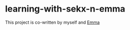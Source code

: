 # learning-with-sekx-n-emma

This project is co-written by myself and [Emma](https://github.com/Emmyekwe)
